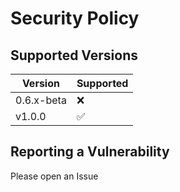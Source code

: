 # Security Policy

## Supported Versions

| Version      | Supported          |
| ------------ | ------------------ |
| 0.6.x-beta   | :x:                |
| v1.0.0       | :white_check_mark: |

## Reporting a Vulnerability

Please open an Issue
